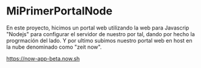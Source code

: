 # MiPrimerPortalNode

En este proyecto, hicimos un portal web utilizando la web para Javascrip "Nodejs" para configurar el servidor de nuestro por tal, dando por hecho la progrmación del lado. Y por ultimo subimos nuestro portal web en host en la nube denominado como "zeit now". 

https://now-app-beta.now.sh

